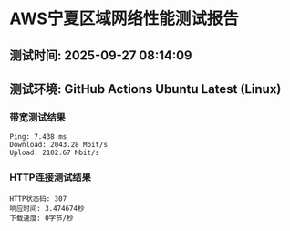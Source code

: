 # AWS宁夏区域网络性能测试报告
## 测试时间: 2025-09-27 08:14:09
## 测试环境: GitHub Actions Ubuntu Latest (Linux)

### 带宽测试结果
```
Ping: 7.438 ms
Download: 2043.28 Mbit/s
Upload: 2102.67 Mbit/s
```

### HTTP连接测试结果
```
HTTP状态码: 307
响应时间: 3.474674秒
下载速度: 0字节/秒
```

